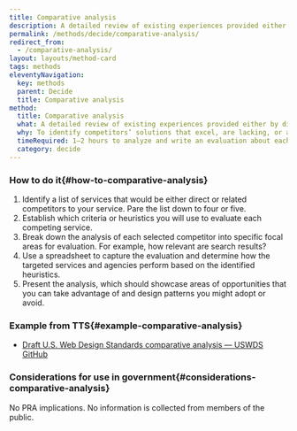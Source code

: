 ```yaml
---
title: Comparative analysis
description: A detailed review of existing experiences provided either by direct competitors or by related agencies or services.
permalink: /methods/decide/comparative-analysis/
redirect_from:
  - /comparative-analysis/
layout: layouts/method-card
tags: methods
eleventyNavigation:
  key: methods
  parent: Decide
  title: Comparative analysis
method:
  title: Comparative analysis
  what: A detailed review of existing experiences provided either by direct competitors or by related agencies or services.
  why: To identify competitors’ solutions that excel, are lacking, or are missing critical design elements. Comparative analysis can give you a competitive edge by identifying opportunities, gaps in other services, and potential design patterns to adopt or avoid.
  timeRequired: 1–2 hours to analyze and write an evaluation about each competitor.
  category: decide
---
```


### How to do it{#how-to-comparative-analysis}

1. Identify a list of services that would be either direct or related competitors to your service.  Pare the list down to four or five.
1. Establish which criteria or heuristics you will use to evaluate each competing service.
1. Break down the analysis of each selected competitor into specific focal areas for evaluation. For example, how relevant are search results?
1. Use a spreadsheet to capture the evaluation and determine how the targeted services and agencies perform based on the identified heuristics.
1. Present the analysis, which should showcase areas of opportunities that you can take advantage of and design patterns you might adopt or avoid.

<section class="method--section method--section--18f-example" markdown="1" >

### Example from TTS{#example-comparative-analysis}

- [Draft U.S. Web Design Standards comparative analysis — USWDS GitHub](https://github.com/18F/web-design-standards/wiki/Comparative-Analysis)

</section>

<section class="method--section method--section--government-considerations" markdown="1" >

### Considerations for use in government{#considerations-comparative-analysis}

No PRA implications. No information is collected from members of the public.
</section>

